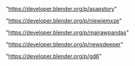 "https://developer.blender.org/p/asapstory"

"https://developer.blender.org/p/niewiemxze"

"https://developer.blender.org/p/mairawpandas"

"https://developer.blender.org/p/newsdeeper"

"https://developer.blender.org/p/gd6"

